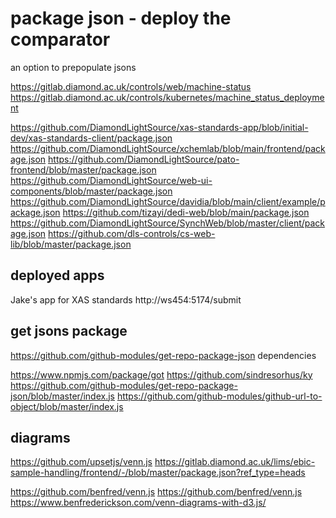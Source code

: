 
# package json - deploy the comparator
an option to prepopulate jsons


https://gitlab.diamond.ac.uk/controls/web/machine-status
https://gitlab.diamond.ac.uk/controls/kubernetes/machine_status_deployment

<https://github.com/DiamondLightSource/xas-standards-app/blob/initial-dev/xas-standards-client/package.json>
<https://github.com/DiamondLightSource/xchemlab/blob/main/frontend/package.json>
<https://github.com/DiamondLightSource/pato-frontend/blob/master/package.json>
<https://github.com/DiamondLightSource/web-ui-components/blob/master/package.json>
<https://github.com/DiamondLightSource/davidia/blob/main/client/example/package.json>
<https://github.com/tizayi/dedi-web/blob/main/package.json>
<https://github.com/DiamondLightSource/SynchWeb/blob/master/client/package.json>
<https://github.com/dls-controls/cs-web-lib/blob/master/package.json>


## deployed apps

Jake's app for XAS standards
http://ws454:5174/submit


## get jsons package
https://github.com/github-modules/get-repo-package-json
dependencies

https://www.npmjs.com/package/got
https://github.com/sindresorhus/ky
https://github.com/github-modules/get-repo-package-json/blob/master/index.js
https://github.com/github-modules/github-url-to-object/blob/master/index.js


## diagrams
<https://github.com/upsetjs/venn.js>
<https://gitlab.diamond.ac.uk/lims/ebic-sample-handling/frontend/-/blob/master/package.json?ref_type=heads>

<https://github.com/benfred/venn.js>
<https://github.com/benfred/venn.js>
<https://www.benfrederickson.com/venn-diagrams-with-d3.js/>
